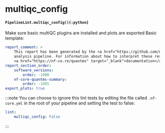 # multiqc\_config

#### `PipelineLint.multiqc_config(){:python}`

Make sure basic multiQC plugins are installed and plots are exported
Basic template:

```yaml
report_comment: >
    This report has been generated by the <a href="https://github.com/nf-core/quantms" target="_blank">nf-core/quantms</a>
    analysis pipeline. For information about how to interpret these results, please see the
    <a href="https://nf-co.re/quantms" target="_blank">documentation</a>.
report_section_order:
    software_versions:
        order: -1000
    nf-core-quantms-summary:
        order: -1001
export_plots: true
```

:::note
You can choose to ignore this lint tests by editing the file called
`.nf-core.yml` in the root of your pipeline and setting the test to false:
```yaml
lint:
    multiqc_config: False
```
:::
